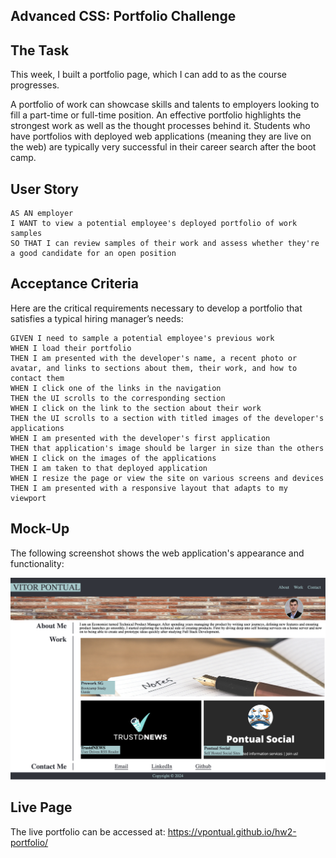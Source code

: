 ## Advanced CSS: Portfolio Challenge

## The Task

This week, I built a portfolio page, which I can add to as the course progresses.

A portfolio of work can showcase skills and talents to employers looking to fill a part-time or full-time position. An effective portfolio highlights the strongest work as well as the thought processes behind it. Students who have portfolios with deployed web applications (meaning they are live on the web) are typically very successful in their career search after the boot camp.

## User Story

```
AS AN employer
I WANT to view a potential employee's deployed portfolio of work samples
SO THAT I can review samples of their work and assess whether they're a good candidate for an open position
```

## Acceptance Criteria

Here are the critical requirements necessary to develop a portfolio that satisfies a typical hiring manager’s needs:

```
GIVEN I need to sample a potential employee's previous work
WHEN I load their portfolio
THEN I am presented with the developer's name, a recent photo or avatar, and links to sections about them, their work, and how to contact them
WHEN I click one of the links in the navigation
THEN the UI scrolls to the corresponding section
WHEN I click on the link to the section about their work
THEN the UI scrolls to a section with titled images of the developer's applications
WHEN I am presented with the developer's first application
THEN that application's image should be larger in size than the others
WHEN I click on the images of the applications
THEN I am taken to that deployed application
WHEN I resize the page or view the site on various screens and devices
THEN I am presented with a responsive layout that adapts to my viewport
```

## Mock-Up

The following screenshot shows the web application's appearance and functionality:

![portfolio](./images/screenshot.png)

## Live Page

The live portfolio can be accessed at: https://vpontual.github.io/hw2-portfolio/
